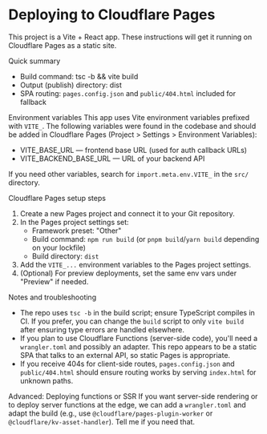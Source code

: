 # Deploying to Cloudflare Pages

This project is a Vite + React app. These instructions will get it running on Cloudflare Pages as a static site.

Quick summary

- Build command: tsc -b && vite build
- Output (publish) directory: dist
- SPA routing: `pages.config.json` and `public/404.html` included for fallback

Environment variables
This app uses Vite environment variables prefixed with `VITE_`. The following variables were found in the codebase and should be added in Cloudflare Pages (Project > Settings > Environment Variables):

- VITE_BASE_URL — frontend base URL (used for auth callback URLs)
- VITE_BACKEND_BASE_URL — URL of your backend API

If you need other variables, search for `import.meta.env.VITE_` in the `src/` directory.

Cloudflare Pages setup steps

1. Create a new Pages project and connect it to your Git repository.
2. In the Pages project settings set:
   - Framework preset: "Other"
   - Build command: `npm run build` (or `pnpm build`/`yarn build` depending on your lockfile)
   - Build directory: `dist`
3. Add the `VITE_...` environment variables to the Pages project settings.
4. (Optional) For preview deployments, set the same env vars under "Preview" if needed.

Notes and troubleshooting

- The repo uses `tsc -b` in the build script; ensure TypeScript compiles in CI. If you prefer, you can change the `build` script to only `vite build` after ensuring type errors are handled elsewhere.
- If you plan to use Cloudflare Functions (server-side code), you'll need a `wrangler.toml` and possibly an adapter. This repo appears to be a static SPA that talks to an external API, so static Pages is appropriate.
- If you receive 404s for client-side routes, `pages.config.json` and `public/404.html` should ensure routing works by serving `index.html` for unknown paths.

Advanced: Deploying functions or SSR
If you want server-side rendering or to deploy server functions at the edge, we can add a `wrangler.toml` and adapt the build (e.g., use `@cloudflare/pages-plugin-worker` or `@cloudflare/kv-asset-handler`). Tell me if you need that.
